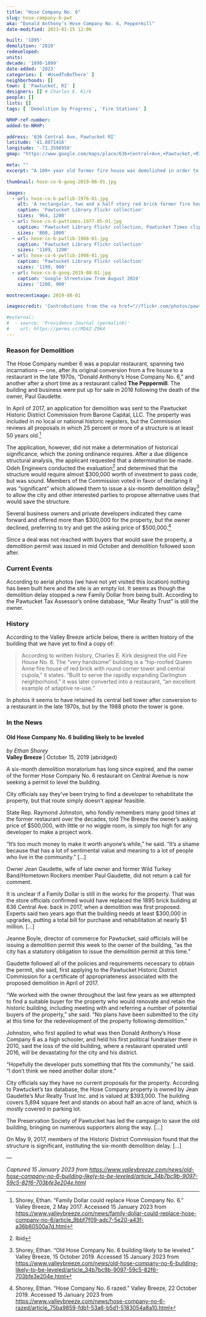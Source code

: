 ```yaml
---
title: "Hose Company No. 6"
slug: hose-company-6-pwt
aka: "Donald Anthony’s Hose Company No. 6, Peppermill"
date-modified: 2023-01-15 12:00

built: '1895'
demolition: '2019'
redeveloped:
units:
decade: '1890-1899'
date-added: '2023'
categories: [ '#UsedToBeThere' ]
neighborhoods: []
town: [ 'Pawtucket, RI' ]
designers: [] # Charles E. Kirk
people: []
lists: []
tags: [ 'Demolition by Progress', 'Fire Stations' ]

NRHP-ref-number:
added-to-NRHP:

address: '636 Central Ave, Pawtucket RI'
latitude: '41.8871416'
longitude: '-71.3598958'
gmap: "https://www.google.com/maps/place/636+Central+Ave,+Pawtucket,+RI+02861/@41.8871416,-71.3598958,18z/data=!4m5!3m4!1s0x89e45cbffdbe64b5:0x136e2e7b8a7b0789!8m2!3d41.8871376!4d-71.3588015"

meta: ""
excerpt: "A 100+ year old former fire house was demolished in order to command a high price for redevelopment on a busy street"

thumbnail: hose-co-6-goog-2019-08-01.jpg

images:
  - url: hose-co-6-pwtlib-1976-01.jpg
    alt: 'A rectangular, two and a half story red brick former fire house with double hip roof and circular turret on the southwestern corner. A large central entrance on the ground floor was once used for horses and wagons.'
    caption: 'Pawtucket Library Flickr collection'
    sizes: '964, 1200'
  - url: hose-co-6-pwttimes-1977-05-01.jpg
    caption: 'Pawtucket Library Flickr collection, Pawtucket Times clipping,, May 1977'
    sizes: '800, 1000'
  - url: hose-co-6-pwtlib-1988-01.jpg
    caption: 'Pawtucket Library Flickr collection'
    sizes: '1189, 1200'
  - url: hose-co-6-pwtlib-1998-01.jpg
    caption: 'Pawtucket Library Flickr collection'
    sizes: '1199, 900'
  - url: hose-co-6-goog-2019-08-01.jpg
    caption: 'Google Streetview from August 2019'
    sizes: '1200, 900'

mostrecentimage: 2019-08-01

imagescredit: 'Controbutions from the <a href="//flickr.com/photos/pawtucketlibrary/albums/72177720298617868" target="_blank">Pawtucket Library Flickr collection</a> and Google Streetview'

#external:
#  - source: 'Providence Journal (permalink)'
#    url: https://perma.cc/MQ4Z-Z9K4
---
```


### Reason for Demolition

The Hose Company number 6 was a popular restaurant, spanning two incarnations — one, after its original conversion from a fire house to a restaurant in the late 1970s, “Donald Anthony’s Hose Company No. 6,” and another after a short time as a restaurant called **The Peppermill**. The building and business were put up for sale in 2016 following the death of the owner, Paul Gaudette. 

In April of 2017, an application for demolition was sent to the Pawtucket Historic District Commission from Barone Capital, LLC. The property was included in no local or national historic registers, but the Commission reviews all proposals in which 25 percent or more of a structure is at least 50 years old.[^1]

[^1]: Shorey, Ethan. “Family Dollar could replace Hose Company No. 6.” Valley Breeze, 2 May 2017. Accessed 15 January 2023 from https://www.valleybreeze.com/news/family-dollar-could-replace-hose-company-no-6/article_9bbf7f09-adc7-5e20-a43f-a36b60500a7d.html

The application, however, did not make a determination of historical significance, which the zoning ordinance requires. After a due diligence structural analysis, the applicant requested that a determination be made. Odeh Engineers conducted the evaluation[^2] and determined that the structure would require almost $300,000 worth of investment to pass code, but was sound. Members of the Commission voted in favor of declaring it was “significant” which allowed them to issue a six-month demolition delay[^3] to allow the city and other interested parties to propose alternative uses that would save the structure. 

[^2]: Ibid

[^3]: Shorey, Ethan. “Old Hose Company No. 6 building likely to be leveled.” Valley Breeze, 15 October 2019. Accessed 15 January 2023 from https://www.valleybreeze.com/news/old-hose-company-no-6-building-likely-to-be-leveled/article_34b7bc9b-9097-59c5-82f6-703bfe3e204e.html

Several business owners and private developers indicated they came forward and offered more than $300,000 for the property, but the owner declined, preferring to try and get the asking price of $500,000.[^4]

[^4]: Shorey, Ethan. “Hose Company No. 6 razed.” Valley Breeze, 22 October 2019. Accessed 15 January 2023 from https://www.valleybreeze.com/news/hose-company-no-6-razed/article_75ba9859-fdb1-53a6-b5d1-5183054a8a10.html 

Since a deal was not reached with buyers that would save the property, a demolition permit was issued in mid October and demolition followed soon after. 


### Current Events

According to aerial photos (we have not yet visited this location) nothing has been built here and the site is an empty lot. It seems as though the demolition delay stopped a new Family Dollar from being built. According to the Pawtucket Tax Assessor’s online database, “Mur Realty Trust” is still the owner. 


### History

According to the Valley Breeze article below, there is written history of the building that we have yet to find a copy of:

> According to written history, Charles E. Kirk designed the old Fire House No. 6. The “very handsome” building is a “hip-roofed Queen Anne fire house of red brick with round corner tower and central cupola,” it states. “Built to serve the rapidly expanding Darlington neighborhood,” it was later converted into a restaurant, “an excellent example of adaptive re-use.”

In photos it seems to have retained its central bell tower after conversion to a restaurant in the late 1970s, but by the 1988 photo the tower is gone. 


### In the News

#### Old Hose Company No. 6 building likely to be leveled

_by Ethan Shorey_  
**Valley Breeze** | October 15, 2019 (abridged)

A six-month demolition moratorium has long since expired, and the owner of the former Hose Company No. 6 restaurant on Central Avenue is now seeking a permit to level the building.

City officials say they’ve been trying to find a developer to rehabilitate the property, but that route simply doesn’t appear feasible.

State Rep. Raymond Johnston, who fondly remembers many good times at the former restaurant over the decades, told The Breeze the owner’s asking price of $500,000, with little or no wiggle room, is simply too high for any developer to make a project work.

“It’s too much money to make it worth anyone’s while,” he said. “It’s a shame because that has a lot of sentimental value and meaning to a lot of people who live in the community.” […]

Owner Jean Gaudette, wife of late owner and former Wild Turkey Band/Hometown Rockers member Paul Gaudette, did not return a call for comment.

It is unclear if a Family Dollar is still in the works for the property. That was the store officials confirmed would have replaced the 1895 brick building at 636 Central Ave. back in 2017, when a demolition was first proposed. Experts said two years ago that the building needs at least $300,000 in upgrades, putting a total bill for purchase and rehabilitation at nearly $1 million. […]

Jeanne Boyle, director of commerce for Pawtucket, said officials will be issuing a demolition permit this week to the owner of the building, “as the city has a statutory obligation to issue the demolition permit at this time.”

Gaudette followed all of the policies and requirements necessary to obtain the permit, she said, first applying to the Pawtucket Historic District Commission for a certificate of appropriateness associated with the proposed demolition in April of 2017. 

“We worked with the owner throughout the last few years as we attempted to find a suitable buyer for the property who would renovate and retain the historic building, including meeting with and referring a number of potential buyers of the property,” she said. “No plans have been submitted to the city at this time for the redevelopment of the property following demolition.”

Johnston, who first applied to what was then Donald Anthony’s Hose Company 6 as a high schooler, and held his first political fundraiser there in 2010, said the loss of the old building, where a restaurant operated until 2016, will be devastating for the city and his district.

“Hopefully the developer puts something that fits the community,” he said. “I don’t think we need another dollar store.”

City officials say they have no current proposals for the property. According to Pawtucket’s tax database, the Hose Company property is owned by Jean Gaudette’s Mur Realty Trust Inc. and is valued at $393,000. The building covers 5,894 square feet and stands on about half an acre of land, which is mostly covered in parking lot.

The Preservation Society of Pawtucket has led the campaign to save the old building, bringing on numerous supporters along the way. […]

On May 9, 2017, members of the Historic District Commission found that the structure is significant, instituting the six-month demolition delay. […]

—

_Captured 15 January 2023 from https://www.valleybreeze.com/news/old-hose-company-no-6-building-likely-to-be-leveled/article_34b7bc9b-9097-59c5-82f6-703bfe3e204e.html_ 